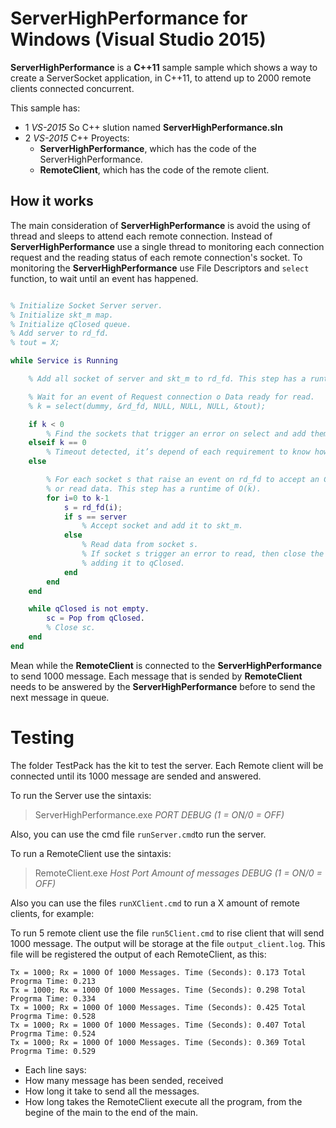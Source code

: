# ServerHighPerformance for Windows (Visual Studio 2015)

**ServerHighPerformance** is a **C++11** sample sample which shows a way to create a ServerSocket application, in C++11, to attend up to 2000 remote clients connected concurrent.

This sample has:

+ 1 *VS-2015* So C++ slution named **ServerHighPerformance.sln**
+ 2 *VS-2015* C++ Proyects:
  + **ServerHighPerformance**, which has the code of the ServerHighPerformance.
  + **RemoteClient**, which has the code of the remote client.

## How it works

The main consideration of **ServerHighPerformance** is avoid the using of thread and sleeps to attend each remote connection. Instead of **ServerHighPerformance** use a single thread to monitoring each connection request and the reading status of each remote connection's socket. To monitoring the **ServerHighPerformance** use File Descriptors and `select` function, to wait until an event has happened.


```Matlab

% Initialize Socket Server server.
% Initialize skt_m map.
% Initialize qClosed queue.
% Add server to rd_fd.
% tout = X;

while Service is Running

	% Add all socket of server and skt_m to rd_fd. This step has a runtime of O(n).

	% Wait for an event of Request connection o Data ready for read.
	% k = select(dummy, &rd_fd, NULL, NULL, NULL, &tout);

	if k < 0
		% Find the sockets that trigger an error on select and add them to qClosed.
	elseif k == 0
		% Timeout detected, it’s depend of each requirement to know how to handle each time out it happens.
	else

		% For each socket s that raise an event on rd_fd to accept an Connection Request
		% or read data. This step has a runtime of O(k).
		for i=0 to k-1
			s = rd_fd(i);
			if s == server
				% Accept socket and add it to skt_m.
			else			
				% Read data from socket s.
				% If socket s trigger an error to read, then close the socket
				% adding it to qClosed.
			end
		end
	end

	while qClosed is not empty.
		sc = Pop from qClosed.
		% Close sc.
	end
end

```

 Mean while the **RemoteClient** is connected to the **ServerHighPerformance** to send 1000 message. Each message that is sended by **RemoteClient** needs to be answered by the **ServerHighPerformance** before to send the next message in queue.

# Testing

The folder TestPack has the kit to test the server. Each Remote client will be connected until its 1000 message are sended and answered.

To run the Server use the sintaxis:

> ServerHighPerformance.exe *PORT* *DEBUG (1 = ON/0 = OFF)*

Also, you can use the cmd file `runServer.cmd`to run the server.

To run a RemoteClient use the sintaxis:

> RemoteClient.exe *Host* *Port* *Amount of messages* *DEBUG (1 = ON/0 = OFF)*

Also you can use the files  `runXClient.cmd` to run a X amount of remote clients, for example:

To run 5 remote client use the file `run5Client.cmd` to rise client that will send 1000 message. The output will be storage at the file `output_client.log`. This file will be registered the output of each RemoteClient, as this:

```batch
Tx = 1000; Rx = 1000 Of 1000 Messages. Time (Seconds): 0.173 Total Progrma Time: 0.213
Tx = 1000; Rx = 1000 Of 1000 Messages. Time (Seconds): 0.298 Total Progrma Time: 0.334
Tx = 1000; Rx = 1000 Of 1000 Messages. Time (Seconds): 0.425 Total Progrma Time: 0.528
Tx = 1000; Rx = 1000 Of 1000 Messages. Time (Seconds): 0.407 Total Progrma Time: 0.524
Tx = 1000; Rx = 1000 Of 1000 Messages. Time (Seconds): 0.369 Total Progrma Time: 0.529
```
+ Each line says:
+ How many message has been sended, received
+ How long it take to send all the messages.
+ How long takes the RemoteClient execute all the program, from the begine of the main to the end of the main.
